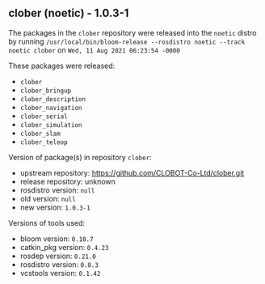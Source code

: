## clober (noetic) - 1.0.3-1

The packages in the `clober` repository were released into the `noetic` distro by running `/usr/local/bin/bloom-release --rosdistro noetic --track noetic clober` on `Wed, 11 Aug 2021 06:23:54 -0000`

These packages were released:
- `clober`
- `clober_bringup`
- `clober_description`
- `clober_navigation`
- `clober_serial`
- `clober_simulation`
- `clober_slam`
- `clober_teleop`

Version of package(s) in repository `clober`:

- upstream repository: https://github.com/CLOBOT-Co-Ltd/clober.git
- release repository: unknown
- rosdistro version: `null`
- old version: `null`
- new version: `1.0.3-1`

Versions of tools used:

- bloom version: `0.10.7`
- catkin_pkg version: `0.4.23`
- rosdep version: `0.21.0`
- rosdistro version: `0.8.3`
- vcstools version: `0.1.42`


